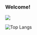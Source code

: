 ### Welcome!
![](https://visitor-badge.laobi.icu/badge?page_id=mreinke1.mreinke1)<br/>

![Top Langs](https://github-readme-stats.vercel.app/api/top-langs/?username=mreinke1&theme=dark)

<!--
**mreinke1/mreinke1** is a ✨ _special_ ✨ repository because its `README.md` (this file) appears on your GitHub profile.
